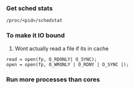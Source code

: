 ### Get sched stats
    /proc/<pid>/schedstat

### To make it IO bound
  1) Wont actually read a file if its in cache

    read = open(fp, O_RDONLY| O_SYNC);
    open = open(fp, O_WRONLY | O_RDNY | O_SYNC |);

### Run more processes than cores
